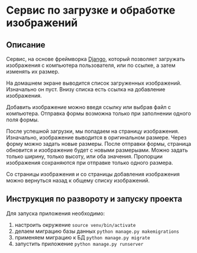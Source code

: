# Сервис по загрузке и обработке изображений

## Описание

Сервис, на основе фреймворка [Django](https://www.djangoproject.com/), который позволяет загружать изображения с компьютера пользователя, или по ссылке, а затем изменять их размер.

На домашнем экране выводится список загруженных изображений. Изначально он пуст. Внизу списка есть ссылка на добавление изображения.

Добавить изображение можно введя ссылку или выбрав файл с компьютера. Отправка формы возможна только при заполнении одного поля формы.

После успешной загрузки, мы попадаем на страницу изображения. Изначально, изображение выводится в оригинальном размере. Через форму можно задать новые размеры. После отправки формы, страница обновится и изображение будет с новыми размерыами. 
Можно задать только ширину, только высоту, или оба значения. 
Пропорции изображения сохраняются при отправке только одного размера.

Со страницы изображения и со страницы добавления изображения можно вернуться назад к общему списку изображений. 

## Инструкция по развороту и запуску проекта

Для запуска приложения необходимо:
1. настроить окружение `source venv/bin/activate`
2. делаем миграцию базы данных `python manage.py makemigrations`
3. применяем миграцию к БД `python manage.py migrate`
4. запустить приложение `python manage.py runserver`

